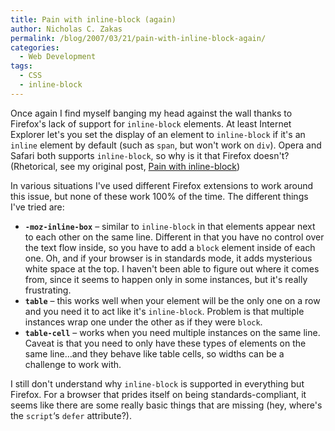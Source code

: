 ```yaml
---
title: Pain with inline-block (again)
author: Nicholas C. Zakas
permalink: /blog/2007/03/21/pain-with-inline-block-again/
categories:
  - Web Development
tags:
  - CSS
  - inline-block
---
```

Once again I find myself banging my head against the wall thanks to Firefox's lack of support for `inline-block` elements. At least Internet Explorer let's you set the display of an element to `inline-block` if it's an `inline` element by default (such as `span`, but won't work on `div`). Opera and Safari both supports `inline-block`, so why is it that Firefox doesn't? (Rhetorical, see my original post, <a title="Pain with inline-block" rel="internal" href="https://humanwhocodes.com/archive/2006/10/382">Pain with inline-block</a>)

In various situations I've used different Firefox extensions to work around this issue, but none of these work 100% of the time. The different things I've tried are:

  * **`-moz-inline-box`** &#8211; similar to `inline-block` in that elements appear next to each other on the same line. Different in that you have no control over the text flow inside, so you have to add a `block` element inside of each one. Oh, and if your browser is in standards mode, it adds mysterious white space at the top. I haven't been able to figure out where it comes from, since it seems to happen only in some instances, but it's really frustrating.
  * **`table`** &#8211; this works well when your element will be the only one on a row and you need it to act like it's `inline-block`. Problem is that multiple instances wrap one under the other as if they were `block`.
  * **`table-cell`** &#8211; works when you need multiple instances on the same line. Caveat is that you need to only have these types of elements on the same line&#8230;and they behave like table cells, so widths can be a challenge to work with.

I still don't understand why `inline-block` is supported in everything but Firefox. For a browser that prides itself on being standards-compliant, it seems like there are some really basic things that are missing (hey, where's the `script`&#8216;s `defer` attribute?).

